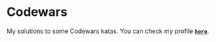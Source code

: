 # Codewars
My solutions to some Codewars katas. You can check my profile **[`here`](https://codewars.com/users/camilacnery)**.
